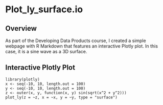 # Plot_ly_surface.io

## Overview

As part of the Developing Data Products course, I created a simple webpage with R Markdown that features an interactive Plotly plot. In this case, it is a sine wave as a 3D surface.

## Interactive Plotly Plot
```{r}
library(plotly)
x <- seq(-10, 10, length.out = 100)
y <- seq(-10, 10, length.out = 100)
z <- outer(x, y, function(x, y) sin(sqrt(x^2 + y^2)))
plot_ly(z = ~z, x = ~x, y = ~y, type = "surface")
```
